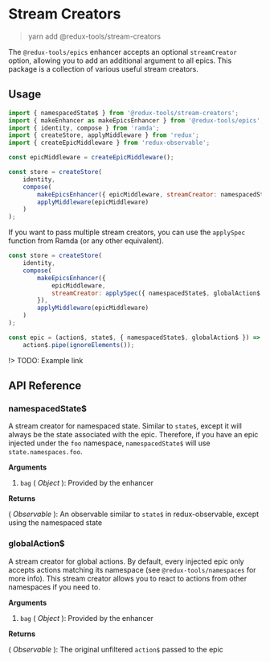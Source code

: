 # Stream Creators

> yarn add @redux-tools/stream-creators

The `@redux-tools/epics` enhancer accepts an optional `streamCreator` option, allowing you to add
an additional argument to all epics. This package is a collection of various useful stream creators.

## Usage

```js
import { namespacedState$ } from '@redux-tools/stream-creators';
import { makeEnhancer as makeEpicsEnhancer } from '@redux-tools/epics';
import { identity, compose } from 'ramda';
import { createStore, applyMiddleware } from 'redux';
import { createEpicMiddleware } from 'redux-observable';

const epicMiddleware = createEpicMiddleware();

const store = createStore(
	identity,
	compose(
		makeEpicsEnhancer({ epicMiddleware, streamCreator: namespacedState$ }),
		applyMiddleware(epicMiddleware)
	)
);
```

If you want to pass multiple stream creators, you can use the `applySpec` function from Ramda (or any other equivalent).

```js
const store = createStore(
	identity,
	compose(
		makeEpicsEnhancer({
			epicMiddleware,
			streamCreator: applySpec({ namespacedState$, globalAction$ }),
		}),
		applyMiddleware(epicMiddleware)
	)
);
```

```js
const epic = (action$, state$, { namespacedState$, globalAction$ }) =>
	action$.pipe(ignoreElements());
```

!> TODO: Example link

## API Reference

### namespacedState\$

A stream creator for namespaced state. Similar to `state$`, except it will always be the state
associated with the epic. Therefore, if you have an epic injected under the `foo` namespace,
`namespacedState$` will use `state.namespaces.foo`.

**Arguments**

1. `bag` ( _Object_ ): Provided by the enhancer

**Returns**

( _Observable_ ): An observable similar to `state$` in redux-observable, except using the namespaced state

### globalAction\$

A stream creator for global actions. By default, every injected epic only accepts actions matching
its namespace (see `@redux-tools/namespaces` for more info). This stream creator allows you to react
to actions from other namespaces if you need to.

**Arguments**

1. `bag` ( _Object_ ): Provided by the enhancer

**Returns**

( _Observable_ ): The original unfiltered `action$` passed to the epic
